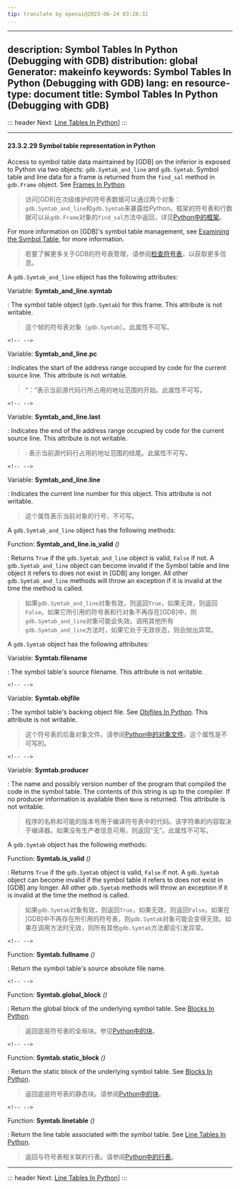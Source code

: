 ```yaml
---
tip: translate by openai@2023-06-24 03:28:31
...
```

---
description: Symbol Tables In Python (Debugging with GDB)
distribution: global
Generator: makeinfo
keywords: Symbol Tables In Python (Debugging with GDB)
lang: en
resource-type: document
title: Symbol Tables In Python (Debugging with GDB)
---
::: header
Next: [Line Tables In Python](Line-Tables-In-Python.html#Line-Tables-In-Python)]
:::

---

#### 23.3.2.29 Symbol table representation in Python


Access to symbol table data maintained by [GDB] on the inferior is exposed to Python via two objects: `gdb.Symtab_and_line` and `gdb.Symtab`. Symbol table and line data for a frame is returned from the `find_sal` method in `gdb.Frame` object. See [Frames In Python](Frames-In-Python.html#Frames-In-Python).

> 访问[GDB]在次级维护的符号表数据可以通过两个对象：`gdb.Symtab_and_line`和`gdb.Symtab`来暴露给Python。框架的符号表和行数据可以从`gdb.Frame`对象的`find_sal`方法中返回，详见[Python中的框架](Frames-In-Python.html#Frames-In-Python)。


For more information on [GDB]'s symbol table management, see [Examining the Symbol Table](Symbols.html#Symbols), for more information.

> 若要了解更多关于GDB的符号表管理，请参阅[检查符号表](Symbols.html#Symbols)，以获取更多信息。

A `gdb.Symtab_and_line` object has the following attributes:

Variable: **Symtab_and_line.symtab**


:   The symbol table object (`gdb.Symtab`) for this frame. This attribute is not writable.

> 这个帧的符号表对象（`gdb.Symtab`）。此属性不可写。

```
<!-- -->
```

Variable: **Symtab_and_line.pc**


:   Indicates the start of the address range occupied by code for the current source line. This attribute is not writable.

> “：”表示当前源代码行所占用的地址范围的开始。此属性不可写。

```
<!-- -->
```

Variable: **Symtab_and_line.last**


:   Indicates the end of the address range occupied by code for the current source line. This attribute is not writable.

> : 表示当前源代码行占用的地址范围的结尾。此属性不可写。

```
<!-- -->
```

Variable: **Symtab_and_line.line**


:   Indicates the current line number for this object. This attribute is not writable.

> 这个属性表示当前对象的行号，不可写。

A `gdb.Symtab_and_line` object has the following methods:

Function: **Symtab_and_line.is_valid** *()*


:   Returns `True` if the `gdb.Symtab_and_line` object is valid, `False` if not. A `gdb.Symtab_and_line` object can become invalid if the Symbol table and line object it refers to does not exist in [GDB] any longer. All other `gdb.Symtab_and_line` methods will throw an exception if it is invalid at the time the method is called.

> 如果`gdb.Symtab_and_line`对象有效，则返回`True`，如果无效，则返回`False`。如果它所引用的符号表和行对象不再存在[GDB]中，则`gdb.Symtab_and_line`对象可能会失效。调用其他所有`gdb.Symtab_and_line`方法时，如果它处于无效状态，则会抛出异常。

A `gdb.Symtab` object has the following attributes:

Variable: **Symtab.filename**

:   The symbol table's source filename. This attribute is not writable.

```
<!-- -->
```

Variable: **Symtab.objfile**


:   The symbol table's backing object file. See [Objfiles In Python](Objfiles-In-Python.html#Objfiles-In-Python). This attribute is not writable.

> 这个符号表的后备对象文件。请参阅[Python中的对象文件](Objfiles-In-Python.html#Objfiles-In-Python)。这个属性是不可写的。

```
<!-- -->
```

Variable: **Symtab.producer**


:   The name and possibly version number of the program that compiled the code in the symbol table. The contents of this string is up to the compiler. If no producer information is available then `None` is returned. This attribute is not writable.

> 程序的名称和可能的版本号用于编译符号表中的代码。该字符串的内容取决于编译器。如果没有生产者信息可用，则返回“无”。此属性不可写。

A `gdb.Symtab` object has the following methods:

Function: **Symtab.is_valid** *()*


:   Returns `True` if the `gdb.Symtab` object is valid, `False` if not. A `gdb.Symtab` object can become invalid if the symbol table it refers to does not exist in [GDB] any longer. All other `gdb.Symtab` methods will throw an exception if it is invalid at the time the method is called.

> 如果`gdb.Symtab`对象有效，则返回`True`，如果无效，则返回`False`。如果在[GDB]中不再存在所引用的符号表，则`gdb.Symtab`对象可能会变得无效。如果在调用方法时无效，则所有其他`gdb.Symtab`方法都会引发异常。

```
<!-- -->
```

Function: **Symtab.fullname** *()*

:   Return the symbol table's source absolute file name.

```
<!-- -->
```

Function: **Symtab.global_block** *()*


:   Return the global block of the underlying symbol table. See [Blocks In Python](Blocks-In-Python.html#Blocks-In-Python).

> 返回底层符号表的全局块。参见[Python中的块](Blocks-In-Python.html#Blocks-In-Python)。

```
<!-- -->
```

Function: **Symtab.static_block** *()*


:   Return the static block of the underlying symbol table. See [Blocks In Python](Blocks-In-Python.html#Blocks-In-Python).

> 返回底层符号表的静态块。请参阅[Python中的块](Blocks-In-Python.html#Blocks-In-Python)。

```
<!-- -->
```

Function: **Symtab.linetable** *()*


:   Return the line table associated with the symbol table. See [Line Tables In Python](Line-Tables-In-Python.html#Line-Tables-In-Python).

> 返回与符号表相关联的行表。请参阅[Python中的行表](Line-Tables-In-Python.html#Line-Tables-In-Python)。

---

::: header
Next: [Line Tables In Python](Line-Tables-In-Python.html#Line-Tables-In-Python)]
:::
